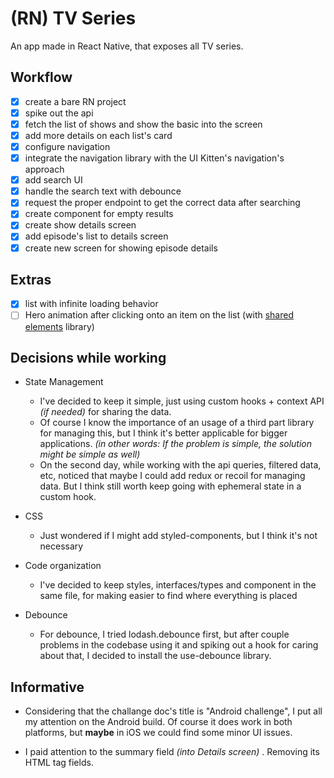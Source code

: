 # (RN) TV Series

An app made in React Native, that exposes all TV series.

## Workflow

- [x] create a bare RN project
- [x] spike out the api
- [x] fetch the list of shows and show the basic into the screen
- [x] add more details on each list's card
- [x] configure navigation
- [x] integrate the navigation library with the UI Kitten's navigation's approach
- [x] add search UI
- [x] handle the search text with debounce
- [x] request the proper endpoint to get the correct data after searching
- [x] create component for empty results
- [x] create show details screen
- [x] add episode's list to details screen
- [x] create new screen for showing episode details

## Extras

- [x] list with infinite loading behavior
- [ ] Hero animation after clicking onto an item on the list (with [shared elements](https://github.com/IjzerenHein/react-native-shared-element) library)

## Decisions while working

- State Management

  - I've decided to keep it simple, just using custom hooks + context API _(if needed)_ for sharing the data.
  - Of course I know the importance of an usage of a third part library for managing this, but I think it's better applicable for bigger applications. _(in other words: If the problem is simple, the solution might be simple as well)_
  - On the second day, while working with the api queries, filtered data, etc, noticed that maybe I could add redux or recoil for managing data. But I think still worth keep going with ephemeral state in a custom hook.

- CSS

  - Just wondered if I might add styled-components, but I think it's not necessary

- Code organization

  - I've decided to keep styles, interfaces/types and component in the same file, for making easier to find where everything is placed

- Debounce
  - For debounce, I tried lodash.debounce first, but after couple problems in the codebase using it and spiking out a hook for caring about that, I decided to install the use-debounce library.

## Informative

- Considering that the challange doc's title is "Android challenge", I put all my attention on the Android build. Of course it does work in both platforms, but **maybe** in iOS we could find some minor UI issues.

- I paid attention to the summary field _(into Details screen)_ . Removing its HTML tag fields.
